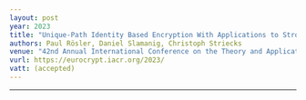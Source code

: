 ```yaml
---
layout: post
year: 2023
title: "Unique-Path Identity Based Encryption With Applications to Strongly Secure Messaging"
authors: Paul Rösler, Daniel Slamanig, Christoph Striecks
venue: "42nd Annual International Conference on the Theory and Applications of Cryptographic Techniques - EUROCRYPT 2023"
vurl: https://eurocrypt.iacr.org/2023/
vatt: (accepted)
---
```



---


